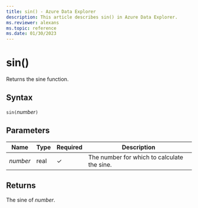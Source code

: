 ```yaml
---
title: sin() - Azure Data Explorer
description: This article describes sin() in Azure Data Explorer.
ms.reviewer: alexans
ms.topic: reference
ms.date: 01/30/2023
---
```

# sin()

Returns the sine function.

## Syntax

`sin(`*number*`)`

## Parameters

| Name | Type | Required | Description |
|--|--|--|--|
| *number* | real | &check; | The number for which to calculate the sine.|

## Returns

The sine of *number*.
